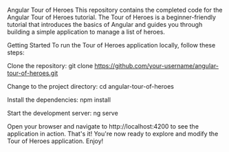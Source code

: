 Angular Tour of Heroes
This repository contains the completed code for the Angular Tour of Heroes tutorial. The Tour of Heroes is a beginner-friendly tutorial that introduces the basics of Angular and guides you through building a simple application to manage a list of heroes.

Getting Started
To run the Tour of Heroes application locally, follow these steps:

Clone the repository:
git clone https://github.com/your-username/angular-tour-of-heroes.git

Change to the project directory:
cd angular-tour-of-heroes

Install the dependencies:
npm install

Start the development server:
ng serve

Open your browser and navigate to http://localhost:4200 to see the application in action.
That's it! You're now ready to explore and modify the Tour of Heroes application. Enjoy!
